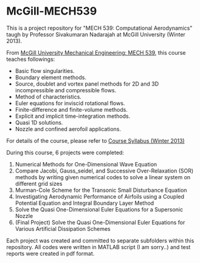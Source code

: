 # McGill-MECH539

This is a project repository for "MECH 539: Computational Aerodynamics" taugh by Professor Sivakumaran Nadarajah at McGill University (Winter 2013).

From [McGill University Mechanical Engineering: MECH 539](https://www.mcgill.ca/study/2015-2016/courses/mech-539), this course teaches followings:

- Basic flow singularities.
- Boundary element methods. 
- Source, doublet and vortex panel methods for 2D and 3D incompressible and compressible flows. 
- Method of characteristics. 
- Euler equations for inviscid rotational flows. 
- Finite-difference and finite-volume methods. 
- Explicit and implicit time-integration methods. 
- Quasi 1D solutions. 
- Nozzle and confined aerofoil applications.

For details of the course, please refer to [Course Syllabus (Winter 2013)]()

During this course, 6 projects were completed:

1. Numerical Methods for One-Dimensional Wave Equation
2. Compare Jacobi, Gauss_seidel, and Successive Over-Relaxation (SOR) methods by writing given numerical codes to solve a linear system on different grid sizes
3. Murman-Cole Scheme for the Transonic Small Disturbance Equation
4. Investigating Aerodynamic Performance of Airfoils using a Coupled Potential Equation and Integral Boundary Layer Method
5. Solve the Quasi One-Dimensional Euler Equations for a Supersonic Nozzle 
6. (Final Project) Solve the Quasi One-Dimensional Euler Equations for Various Artificial Dissipation Schemes

Each project was created and committed to separate subfolders within this repository. All codes were written in MATLAB script (I am sorry..) and test reports were created in pdf format.